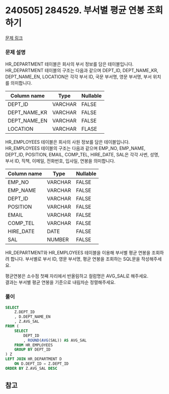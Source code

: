 # 240505] 284529. 부서별 평균 연봉 조회하기

[문제 링크](https://school.programmers.co.kr/learn/courses/30/lessons/284529)

### 문제 설명
HR_DEPARTMENT 테이블은 회사의 부서 정보를 담은 테이블입니다. HR_DEPARTMENT 테이블의 구조는 다음과 같으며 DEPT_ID, DEPT_NAME_KR, DEPT_NAME_EN, LOCATION은 각각 부서 ID, 국문 부서명, 영문 부서명, 부서 위치를 의미합니다.  

| Column name   | Type    | Nullable |
|---------------|---------|----------|
| DEPT_ID       | VARCHAR | FALSE    |
| DEPT_NAME_KR  | VARCHAR | FALSE    |
| DEPT_NAME_EN  | VARCHAR | FALSE    |
| LOCATION      | VARCHAR | FLASE    |

HR_EMPLOYEES 테이블은 회사의 사원 정보를 담은 테이블입니다. HR_EMPLOYEES 테이블의 구조는 다음과 같으며 EMP_NO, EMP_NAME, DEPT_ID, POSITION, EMAIL, COMP_TEL, HIRE_DATE, SAL은 각각 사번, 성명, 부서 ID, 직책, 이메일, 전화번호, 입사일, 연봉을 의미합니다.  

| Column name | Type    | Nullable |
|-------------|---------|----------|
| EMP_NO      | VARCHAR | FALSE    |
| EMP_NAME    | VARCHAR | FALSE    |
| DEPT_ID     | VARCHAR | FALSE    |
| POSITION    | VARCHAR | FALSE    |
| EMAIL       | VARCHAR | FALSE    |
| COMP_TEL    | VARCHAR | FALSE    |
| HIRE_DATE   | DATE    | FALSE    |
| SAL         | NUMBER  | FALSE    |

HR_DEPARTMENT와 HR_EMPLOYEES 테이블을 이용해 부서별 평균 연봉을 조회하려 합니다. 부서별로 부서 ID, 영문 부서명, 평균 연봉을 조회하는 SQL문을 작성해주세요.  

평균연봉은 소수점 첫째 자리에서 반올림하고 컬럼명은 AVG_SAL로 해주세요.  
결과는 부서별 평균 연봉을 기준으로 내림차순 정렬해주세요.  

### 풀이
```sql
SELECT
    Z.DEPT_ID
    , D.DEPT_NAME_EN
    , Z.AVG_SAL
FROM (
    SELECT
        DEPT_ID
        , ROUND(AVG(SAL)) AS AVG_SAL
    FROM HR_EMPLOYEES
    GROUP BY DEPT_ID
) Z
LEFT JOIN HR_DEPARTMENT D
    ON D.DEPT_ID = Z.DEPT_ID
ORDER BY Z.AVG_SAL DESC
```

## 참고

